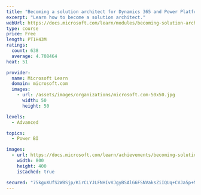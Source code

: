 ```yaml
---
title: "Becoming a solution architect for Dynamics 365 and Power Platform"
excerpt: "Learn how to become a solution architect."
webUrl: https://docs.microsoft.com/learn/modules/becoming-solution-architect/
type: course
price: Free
length: PT1H43M
ratings:
  count: 638
  average: 4.708464
heat: 51

provider:
  name: Microsoft Learn
  domain: microsoft.com
  images:
    - url: /assets/images/organizations/microsoft.com-50x50.jpg
      width: 50
      height: 50

levels:
  - Advanced

topics:
  - Power BI

images:
  - url: https://docs.microsoft.com/learn/achievements/becoming-solution-architect-social.png
    width: 800
    height: 400
    isCached: true

secured: "75kguXUfS2W8Sjp/KirCLYJLFNHIvVJgyBSAlG6FSNVaksZiIQUq+CVJa5p+MvMvQr1yFi9sFChK+e1s7G0HYYzvlY1KGnkrZ7vvgLVFM9ZYTvpYIIRqtBOPDikjD6QTLjKfCFvqWQ5xtj2uE8mt8E8qbqeGgHdYaQf2H9BdCVaiFDc67cfJGx9usx921yROouqtwo3hf1ySeoaq0VrWd7g1iI2Q4lNMVesCDDliDEMyLA0V1ZA51f+iLRHQKiidhy3eTseL/AKmRmoubUWUeFZNfbAlnAu3bgcSPe1rUpTHplViEn3INaix8zhmJaoRAf/uUrOx2xvgZgGNQvWn5o97jH8hXkoNjMWkEUUZNIa3GqBe6RPjWwaw2xYZPZSl23CO26awm4loOgrhMql44iDPSCIg9O8I5DuAET1LhWg=;h0aQ591QfB8a9WaYuaGMtQ=="
---
```


